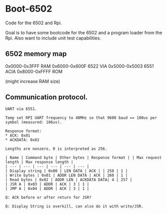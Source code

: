 # Boot-6502

Code for the 6502 and Rpi.

Goal is to have some bootcode for the 6502 and a program loader from the Rpi.
Also want to include unit test capabilities.

## 6502 memory map
0x0000-0x3FFF RAM
0x6000-0x600F 6522 VIA
0x5000-0x5003 6551 ACIA
0x8000-0xFFFF ROM

(might increase RAM size)

## Communication protocol.

	UART via 6551.

	Temp set RPI UART frequency to 40MHz so that 9600 baud == 100us per symbol (measured: 106us).

	Response format:
	* ACK: 0x01
	* ACKDATA: 0x02

	Lengths are nonzero, 0 is interpreted as 256.

	| Name | Command byte | Other bytes | Response format | | Max request length | Max response length |
	| --- | --- | --- | --- | --- | --- |
	| Display string | 0x00 | LEN DATA | ACK | | 258 | 1 |
	| Write bytes | 0x01 | ADDR LEN DATA | ACK | 260 | 1 |
	| Read bytes | 0x02 | ADDR LEN | ACKDATA DATA| 4 | 257 |
	| JSR A | 0x03 | ADDR | ACK | 3 | 1 |
	| JMP A | 0x04 | ADDR | ACK | 3 | 1 |

	Q: ACK before or after return for JSR?

	Q: Display String is overkill, can also do it with write/JSR.
